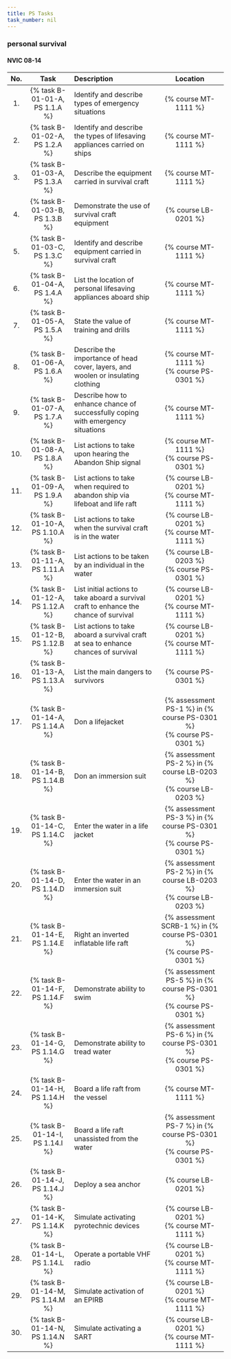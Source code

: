 ```yaml
---
title: PS Tasks
task_number: nil
---
```



### personal survival

#### NVIC 08-14

| No.   | Task | Description | Location |
|:-----:|:----:|:------------|:-------:|
| 1. | {% task B-01-01-A, PS 1.1.A %} | Identify and describe types of emergency situations | {% course MT-1111 %}|
| 2. | {% task B-01-02-A, PS 1.2.A %} | Identify and describe the types of lifesaving appliances carried on ships | {% course MT-1111 %}|
| 3. | {% task B-01-03-A, PS 1.3.A %} | Describe the equipment carried in survival craft | {% course MT-1111 %}|
| 4. | {% task B-01-03-B, PS 1.3.B %} | Demonstrate the use of survival craft equipment | {% course LB-0201 %}|
| 5. | {% task B-01-03-C, PS 1.3.C %} | Identify and describe equipment carried in survival craft | {% course MT-1111 %}|
| 6. | {% task B-01-04-A, PS 1.4.A %} | List the location of personal lifesaving appliances aboard ship | {% course MT-1111 %}|
| 7. | {% task B-01-05-A, PS 1.5.A %} | State the value of training and drills | {% course MT-1111 %}|
| 8. | {% task B-01-06-A, PS 1.6.A %} | Describe the importance of head cover, layers, and woolen or insulating clothing | {% course MT-1111 %}<br/> {% course PS-0301 %}|
| 9. | {% task B-01-07-A, PS 1.7.A %} | Describe how to enhance chance of successfully coping with emergency situations | {% course MT-1111 %}|
| 10. | {% task B-01-08-A, PS 1.8.A %} | List actions to take upon hearing the Abandon Ship signal | {% course MT-1111 %}<br/> {% course PS-0301 %}|
| 11. | {% task B-01-09-A, PS 1.9.A %} | List actions to take when required to abandon ship via lifeboat and life raft | {% course LB-0201 %}<br/> {% course MT-1111 %}|
| 12. | {% task B-01-10-A, PS 1.10.A %} | List actions to take when the survival craft is in the water | {% course LB-0201 %}<br/> {% course MT-1111 %}|
| 13. | {% task B-01-11-A, PS 1.11.A %} | List actions to be taken by an individual in the water | {% course LB-0203 %}<br/> {% course PS-0301 %}|
| 14. | {% task B-01-12-A, PS 1.12.A %} | List initial actions to take aboard a survival craft to enhance the chance of survival | {% course LB-0201 %}<br/> {% course MT-1111 %}|
| 15. | {% task B-01-12-B, PS 1.12.B %} | List actions to take aboard a survival craft at sea to enhance chances of survival | {% course LB-0201 %}<br/> {% course MT-1111 %}|
| 16. | {% task B-01-13-A, PS 1.13.A %} | List the main dangers to survivors | {% course PS-0301 %}|
| 17. | {% task B-01-14-A, PS 1.14.A %} | Don a lifejacket | {% assessment PS-1 %} in {% course PS-0301 %} <br/> {% course PS-0301 %}|
| 18. | {% task B-01-14-B, PS 1.14.B %} | Don an immersion suit | {% assessment PS-2 %} in {% course LB-0203 %} <br/> {% course LB-0203 %}|
| 19. | {% task B-01-14-C, PS 1.14.C %} | Enter the water in a life jacket | {% assessment PS-3 %} in {% course PS-0301 %} <br/> {% course PS-0301 %}|
| 20. | {% task B-01-14-D, PS 1.14.D %} | Enter the water in an immersion suit | {% assessment PS-2 %} in {% course LB-0203 %} <br/> {% course LB-0203 %}|
| 21. | {% task B-01-14-E, PS 1.14.E %} | Right an inverted inflatable life raft | {% assessment SCRB-1 %} in {% course PS-0301 %} <br/> {% course PS-0301 %}|
| 22. | {% task B-01-14-F, PS 1.14.F %} | Demonstrate ability to swim | {% assessment PS-5 %} in {% course PS-0301 %} <br/> {% course PS-0301 %}|
| 23. | {% task B-01-14-G, PS 1.14.G %} | Demonstrate ability to tread water | {% assessment PS-6 %} in {% course PS-0301 %} <br/> {% course PS-0301 %}|
| 24. | {% task B-01-14-H, PS 1.14.H %} | Board a life raft from the vessel | {% course MT-1111 %}|
| 25. | {% task B-01-14-I, PS 1.14.I %} | Board a life raft unassisted from the water | {% assessment PS-7 %} in {% course PS-0301 %} <br/> {% course PS-0301 %}|
| 26. | {% task B-01-14-J, PS 1.14.J %} | Deploy a sea anchor | {% course LB-0201 %}|
| 27. | {% task B-01-14-K, PS 1.14.K %} | Simulate activating pyrotechnic devices | {% course LB-0201 %}<br/> {% course MT-1111 %}|
| 28. | {% task B-01-14-L, PS 1.14.L %} | Operate a portable VHF radio | {% course LB-0201 %}<br/> {% course MT-1111 %}|
| 29. | {% task B-01-14-M, PS 1.14.M %} | Simulate activation of an EPIRB | {% course LB-0201 %}<br/> {% course MT-1111 %}|
| 30. | {% task B-01-14-N, PS 1.14.N %} | Simulate activating a SART | {% course LB-0201 %}<br/> {% course MT-1111 %}|
